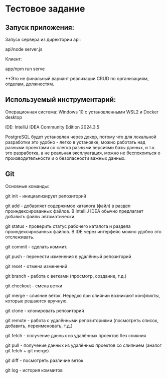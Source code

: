 # Тестовое задание

## Запуск приложения:

Запуск сервера из директории api:

api/node server.js

Клиент:

app/npm run serve

**Это не финальный вариант реализации CRUD по организациям, отделам, должностям.

## Используемый инструментарий:
Операционная система: Windows 10 с установленными WSL2 и Docker desktop

IDE: IntelliJ IDEA Community Edition 2024.3.5

PostgreSQL будет установлен через докер, потому что для локальной разработки это удобно - легко в установке, можно работать над разными проектами со слегка разными версиями базы данных, и т.к. это разработка, а не реальная эксплуатация, можно не беспокоиться о производительности и о безопасности важных данных.

## Git
Основные команды:

git init - инициализирует репозиторий

git add - добавляет содержимое каталога (файл) в раздел проиндексированных файлов. В IntelliJ IDEA обычно предлагает добавить файлы автоматически.

git status - проверить статус рабочего каталога и раздела проиндексированных файлов. В IDE через интерфейс можно удобно это отслеживать.

git commit - сделать коммит.

git push - перенести изменения в удалённый репозиторий

git reset - отмена изменений

git branch - работа с ветками (просмотр, создание, т.д.)

git checkout - смена ветки

git merge - слияние веток. Нередко при слиянии возникают конфликты, которые решаются вручную.

git clone - клонировать репозиторий

git remote - работа с удалёнными репозиториями (посмотреть список, добавить, переименовать, т.д.)

git fetch - получение данных из удалённых проектов без слияния

git pull - получение данных из удалённых проектов со слиянием (аналог git fetch + git merge)

git diff - посмотреть различие веток

git log - история коммитов